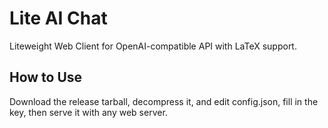 # Lite AI Chat

Liteweight Web Client for OpenAI-compatible API with LaTeX support.

## How to Use

Download the release tarball, decompress it, and edit config.json, fill in the key, then serve it with any web server.

